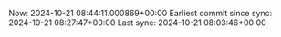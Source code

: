 Now: 2024-10-21 08:44:11.000869+00:00 Earliest commit since sync: 2024-10-21 08:27:47+00:00 Last sync: 2024-10-21 08:03:46+00:00
